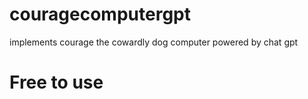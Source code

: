 # couragecomputergpt
implements courage the cowardly dog computer powered by chat gpt
# Free to use

